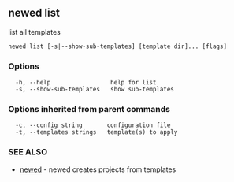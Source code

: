 ## newed list

list all templates

```
newed list [-s|--show-sub-templates] [template dir]... [flags]
```

### Options

```
  -h, --help                 help for list
  -s, --show-sub-templates   show sub-templates
```

### Options inherited from parent commands

```
  -c, --config string       configuration file
  -t, --templates strings   template(s) to apply
```

### SEE ALSO

* [newed](newed.md)	 - newed creates projects from templates

